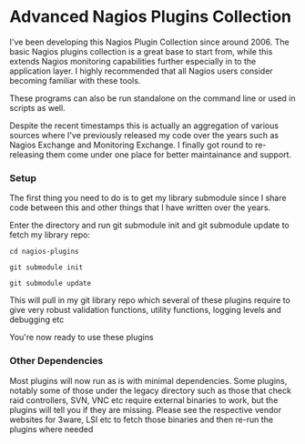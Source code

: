 Advanced Nagios Plugins Collection
==================================

I've been developing this Nagios Plugin Collection since around 2006. The basic Nagios plugins collection is a great base to start from, while this extends Nagios monitoring capabilities further especially in to the application layer. I highly recommended that all Nagios users consider becoming familiar with these tools.

These programs can also be run standalone on the command line or used in scripts as well.

Despite the recent timestamps this is actually an aggregation of various sources where I've previously released my code over the years such as Nagios Exchange and Monitoring Exchange. I finally got round to re-releasing them come under one place for better maintainance and support.

### Setup ###
The first thing you need to do is to get my library submodule since I share code between this and other things that I have written over the years.

Enter the directory and run git submodule init and git submodule update to fetch my library repo:

```
cd nagios-plugins
```
```
git submodule init
```
```
git submodule update
```
This will pull in my git library repo which several of these plugins require to give very robust validation functions, utility functions, logging levels and debugging etc

You're now ready to use these plugins

### Other Dependencies ###

Most plugins will now run as is with minimal dependencies. Some plugins, notably some of those under the legacy directory such as those that check raid controllers, SVN, VNC etc require external binaries to work, but the plugins will tell you if they are missing. Please see the respective vendor websites for 3ware, LSI etc to fetch those binaries and then re-run the plugins where needed
